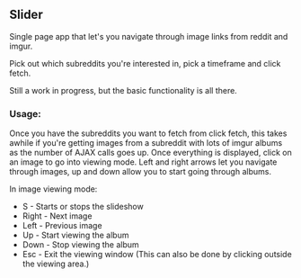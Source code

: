 ## Slider

Single page app that let's you navigate through image links from reddit and imgur.

Pick out which subreddits you're interested in, pick a timeframe and click fetch.

Still a work in progress, but the basic functionality is all there.

### Usage:

Once you have the subreddits you want to fetch from click fetch, this takes awhile if you're getting images from a subreddit with lots of imgur albums as the number of AJAX calls goes up.  Once everything is displayed, click on an image to go into viewing mode. Left and right arrows let you navigate through images, up and down allow you to start going through albums.

In image viewing mode:

- S - Starts or stops the slideshow
- Right - Next image
- Left - Previous image
- Up - Start viewing the album
- Down - Stop viewing the album
- Esc - Exit the viewing window (This can also be done by clicking outside the viewing area.)
